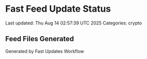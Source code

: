 # Fast Feed Update Status
Last updated: Thu Aug 14 02:57:39 UTC 2025
Categories: crypto

## Feed Files Generated

Generated by Fast Updates Workflow
